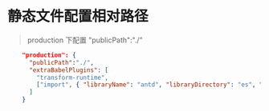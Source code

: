 # 静态文件配置相对路径 
> production 下配置 "publicPath":"./" 
```json
    "production": {
      "publicPath":"./",
      "extraBabelPlugins": [
        "transform-runtime",
        ["import", { "libraryName": "antd", "libraryDirectory": "es", "style": "css" }]
      ]
    }
```
